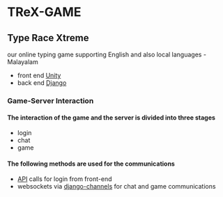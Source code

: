 # TReX-GAME   
## Type Race Xtreme
our online typing game supporting English and also local languages -Malayalam

- front end [Unity](https://www.unity3d.com)
- back end [Django](https://www.djangoproject.com)

### Game-Server Interaction 
#### The interaction of the game and the server is divided into three stages
- login 
- chat
- game

#### The following methods are used for the communications 
- [API](http://www.django-rest-framework.org/) calls for login from front-end
- websockets via [django-channels](https://channels.readthedocs.io/en/latest/) for chat and game communications

